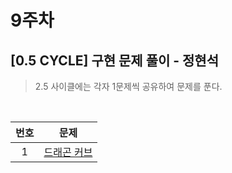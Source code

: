 # 9주차

## [0.5 CYCLE] 구현 문제 풀이 - 정현석

> 2.5 사이클에는 각자 1문제씩 공유하여 문제를 푼다.

<br>

| 번호 |                         문제                         |
| :--: | :--------------------------------------------------: |
|  1   | [드래곤 커브](https://www.acmicpc.net/problem/15685) |

